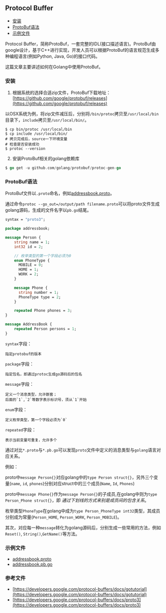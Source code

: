 ## Protocol Buffer

  * [安装](#安装)
  * [ProtoBuf语法](ProtoBuf语法)
  * [示例文件](#示例文件)

Protocol Buffer，简称ProtoBuf，一套完整的IDL(接口描述语言)。ProtoBuf由google设计，基于C++进行实现，开发人员可以根据ProtoBuf的语言规范生成多种编程语言(例如Python, Java, Go)的接口代码。

这篇文章主要讲述如何在Golang中使用ProtoBuf。

### 安装

1. 根据系统的选择合适zip文件，ProtoBuf下载地址：[https://github.com/google/protobuf/releases](https://github.com/google/protobuf/releases)

以OSX系统为例，将zip文件减压后，分别将`/bin/protoc`拷贝至`/usr/local/bin`目录下，`include`拷贝至`/usr/local/bin/`。

```shell
$ cp bin/protoc /usr/local/bin
$ cp include /usr/local/bin/
# 拷贝完成后，source一下环境变量
# 检查是否安装成功
$ protoc --version
```

2. 安装ProtoBuf相关的golang依赖库

```go
$ go get -u github.com/golang/protobuf/protoc-gen-go
```

### ProtoBuf语法

ProtoBuf文件以`.proto`命名，例如[addressbook.proto](https://github.com/yusubond/LearnGo/blob/master/ProtoBuf/src/addressbook/addressbook.proto)。

通过命令`protoc --go_out=/output/path filename.proto`可以将proto文件生成golang源码，生成的文件名字以`pb.go`结尾。

```protobuf
syntax = "proto3";

package addressbook;

message Person {
    string name = 1;
    int32 id = 2;

    // 枚举类型的第一个字段必须为0
    enum PhoneType {
      MOBILE = 0;
      HOME = 1;
      WORK = 2;
    }

    message Phone {
      string number = 1;
      PhoneType type = 2;
    }

    repeated Phone phones = 3;
}

message AddressBook {
    repeated Person persons = 1;
}
```

`syntax`字段：

    指定protobuf的版本

`package`字段：

    指定包名，即通过protoc生成go源码后的包名

`message`字段：

    定义一个消息类型，允许嵌套；     
    后面的`1`,`2`等数字表示标识号，须从`1`开始    

`enum`字段：

    定义枚举类型，第一个字段必须为`0`  

`repeated`字段：

    表示当前变量可重复，允许多个

通过对比`*.proto`与`*.pb.go`可以发现`proto`文件中定义的消息类型与`golang`语言对应关系。

例如：

proto中`message Person{}`对应golang中的`type Person struct{}`，另外三个变量(`name`, `id`, `phones`)分别对应struct中的三个成员(`Name`, `Id`, `Phones`)

proto中`message Phone{}`作为`message Person{}`的子成员,在golang中则为`type Person_Phone struct{}`，即 *通过下划线的方式来别是成员间的包含关系*。

枚举类型`PhoneType`在golang中成为`type Person_PhoneType int32`类型，其成员分别成为常量(`Person_HOME`, `Person_WORK`, `Person_MOBILE`)。

其次，对应每一种`message`转化为golang源码后，分别生成一些常用的方法，例如`Reset()`, `String()`,`GetName()`等方法。

### 示例文件

  * [addressbook.proto](ProtoBuf/src/addressbook/addressbook.proto)    
  * [addressbook.pb.go](ProtoBuf/src/addressbook/addressbook.pb.go)    

### 参考文件

  * [https://developers.google.com/protocol-buffers/docs/gotutorial](https://developers.google.com/protocol-buffers/docs/gotutorial)
  * [https://developers.google.com/protocol-buffers/docs/proto3](https://developers.google.com/protocol-buffers/docs/proto3)
